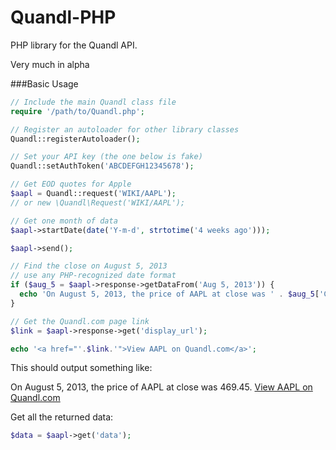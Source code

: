 Quandl-PHP
==========

PHP library for the Quandl API. 

Very much in alpha

###Basic Usage
```php
// Include the main Quandl class file
require '/path/to/Quandl.php';

// Register an autoloader for other library classes
Quandl::registerAutoloader();

// Set your API key (the one below is fake)
Quandl::setAuthToken('ABCDEFGH12345678');

// Get EOD quotes for Apple
$aapl = Quandl::request('WIKI/AAPL');
// or new \Quandl\Request('WIKI/AAPL');

// Get one month of data
$aapl->startDate(date('Y-m-d', strtotime('4 weeks ago')));

$aapl->send();

// Find the close on August 5, 2013
// use any PHP-recognized date format
if ($aug_5 = $aapl->response->getDataFrom('Aug 5, 2013')) {
  echo 'On August 5, 2013, the price of AAPL at close was ' . $aug_5['Close'] . ' ';
}

// Get the Quandl.com page link
$link = $aapl->response->get('display_url');

echo '<a href="'.$link.'">View AAPL on Quandl.com</a>';
```
This should output something like:

On August 5, 2013, the price of AAPL at close was 469.45. [View AAPL on Quandl.com](http://www.quandl.com/WIKI/AAPL)


Get all the returned data:
```php
$data = $aapl->get('data');
```
